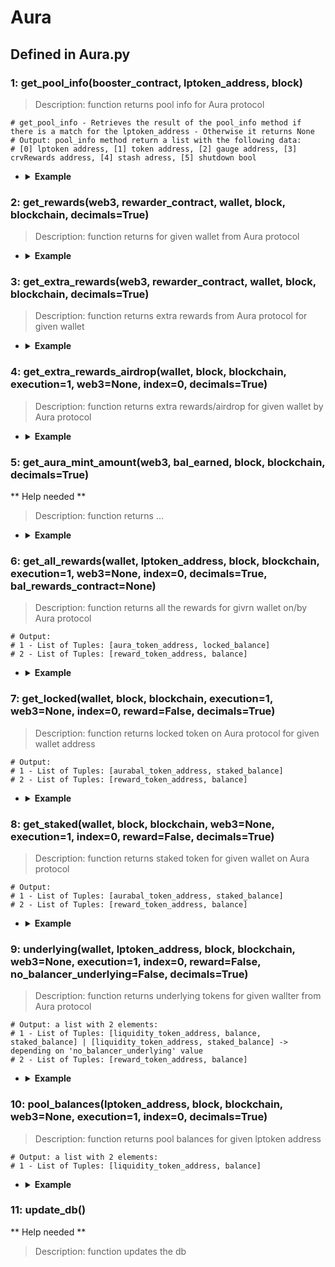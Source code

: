 # Aura

## Defined in Aura.py


### 1: get_pool_info(booster_contract, lptoken_address, block)

> Description: function returns pool info for Aura protocol
  ```
  # get_pool_info - Retrieves the result of the pool_info method if there is a match for the lptoken_address - Otherwise it returns None
  # Output: pool_info method return a list with the following data: 
  # [0] lptoken address, [1] token address, [2] gauge address, [3] crvRewards address, [4] stash adress, [5] shutdown bool
  ```

- <details><summary><b>Example</b></summary>

  ```
  from defyes import *

  from defyes.functions import *

  from defyes import Aura

  f0 = get_contract('0xA57b8d98dAE62B26Ec3bcC4a365338157060B234', ETHEREUM)

  f1 = Aura.get_pool_info(f0, '0xCfCA23cA9CA720B6E98E3Eb9B6aa0fFC4a5C08B9', 'latest')

  print(f1)

  ```

  ```
  output: 
  ['0xCfCA23cA9CA720B6E98E3Eb9B6aa0fFC4a5C08B9', '0x70751c02db1a5e48eD333c919A7B94e34a4E07E2', '0x275dF57d2B23d53e20322b4bb71Bf1dCb21D0A00', '0x712CC5BeD99aA06fC4D5FB50Aea3750fA5161D0f', '0xE61df2CE6CC89467bb30f44E0d5cABfCEdc115BE', False]
  
  ```
  </details>


### 2: get_rewards(web3, rewarder_contract, wallet, block, blockchain, decimals=True)

> Description: function returns for given wallet from Aura protocol

- <details><summary><b>Example</b></summary>

  ```
  from defyes import *

  from defyes.functions import *

  from defyes import Aura

  web3 = get_node(ETHEREUM, 'latest', 0)

  f1 = get_contract('0x00A7BA8Ae7bca0B10A32Ea1f8e2a1Da980c6CAd2', ETHEREUM)

  f2 = Aura.get_rewards(web3, f1, '0x849D52316331967b6fF1198e5E32A0eB168D039d', 'latest', ETHEREUM)

  print(f2)

  ```

  ```
  output: ['0xba100000625a3754423978a60c9317c58a424e3D', 4017.2429829677944]
  
  ```
  </details>


### 3: get_extra_rewards(web3, rewarder_contract, wallet, block, blockchain, decimals=True)

> Description: function returns extra rewards from Aura protocol for given wallet


- <details><summary><b>Example</b></summary>

  ```
  from defyes import *

  from defyes.functions import *

  from defyes import Aura

  web3 = get_node(ETHEREUM, 'latest', 0)

  f1 = get_contract('0x00A7BA8Ae7bca0B10A32Ea1f8e2a1Da980c6CAd2', ETHEREUM)

  f3 = Aura.get_extra_rewards(web3, f1, '0x849D52316331967b6fF1198e5E32A0eB168D039d', 'latest', ETHEREUM)

  print(f3)


  ```

  ```
  output: [['0xA13a9247ea42D743238089903570127DdA72fE44', 30.77849807228373]]
  
  ```
  </details>

### 4: get_extra_rewards_airdrop(wallet, block, blockchain, execution=1, web3=None, index=0, decimals=True)

> Description: function returns extra rewards/airdrop for given wallet by Aura protocol

- <details><summary><b>Example</b></summary>

  ```
  from defyes import *

  from defyes.functions import *

  from defyes import Aura

  f4 = Aura.get_extra_rewards_airdrop('0x849D52316331967b6fF1198e5E32A0eB168D039d', 'latest', ETHEREUM)

  print(f4)

  ```

  ```
  output: []
  
  ```
  </details>

### 5: get_aura_mint_amount(web3, bal_earned, block, blockchain, decimals=True)

** Help needed **

> Description: function returns ...

- <details><summary><b>Example</b></summary>

  ```
  from defyes import *

  from defyes.functions import *

  from defyes import Aura

  ```

  ```
  output: []
  
  ```
  </details>

### 6: get_all_rewards(wallet, lptoken_address, block, blockchain, execution=1, web3=None, index=0, decimals=True, bal_rewards_contract=None)

> Description: function returns all the rewards for givrn wallet on/by Aura protocol

  ```
  # Output:
  # 1 - List of Tuples: [aura_token_address, locked_balance]
  # 2 - List of Tuples: [reward_token_address, balance]

  ```

- <details><summary><b>Example</b></summary>

  ```
  from defyes import *

  from defyes.functions import *

  from defyes import Aura

  f6 = Aura.get_all_rewards('0x849D52316331967b6fF1198e5E32A0eB168D039d', '0xCfCA23cA9CA720B6E98E3Eb9B6aa0fFC4a5C08B9', 'latest', ETHEREUM)

  print(f6)

  ```

  ```
  output: 
  [['0xba100000625a3754423978a60c9317c58a424e3D', 182.74770874952657], ['0xC0c293ce456fF0ED870ADd98a0828Dd4d2903DBF', 656.3832186003915]]
  
  ```
  </details>

### 7: get_locked(wallet, block, blockchain, execution=1, web3=None, index=0, reward=False, decimals=True)

> Description: function returns locked token on Aura protocol for given wallet address
  ```
  # Output:
  # 1 - List of Tuples: [aurabal_token_address, staked_balance]
  # 2 - List of Tuples: [reward_token_address, balance]
  ```

- <details><summary><b>Example</b></summary>

  ```
  from defyes import *

  from defyes.functions import *

  from defyes import Aura

  f7 = Aura.get_locked('0x849D52316331967b6fF1198e5E32A0eB168D039d', 'latest', ETHEREUM)

  print(f7)

  ```

  ```
  output: 
  [['0xC0c293ce456fF0ED870ADd98a0828Dd4d2903DBF', 1180484.6172952577]]
  
  ```
  </details>


### 8: get_staked(wallet, block, blockchain, web3=None, execution=1, index=0, reward=False, decimals=True)

> Description: function returns staked token for given wallet on Aura protocol

  ```
  # Output:
  # 1 - List of Tuples: [aurabal_token_address, staked_balance]
  # 2 - List of Tuples: [reward_token_address, balance]
  ```

- <details><summary><b>Example</b></summary>

  ```
  from defyes import *

  from defyes.functions import *

  from defyes import Aura

  f8 = Aura.get_staked('0x849D52316331967b6fF1198e5E32A0eB168D039d', 'latest', ETHEREUM)

  print(f8)

  ```

  ```
  output: 
  [['0x616e8BfA43F920657B3497DBf40D6b1A02D4608d', 340828.48444727337]]
  
  ```
  </details>


### 9: underlying(wallet, lptoken_address, block, blockchain, web3=None, execution=1, index=0, reward=False, no_balancer_underlying=False, decimals=True)

> Description: function returns underlying tokens for given wallter from Aura protocol

  ```
  # Output: a list with 2 elements:
  # 1 - List of Tuples: [liquidity_token_address, balance, staked_balance] | [liquidity_token_address, staked_balance] -> depending on 'no_balancer_underlying' value 
  # 2 - List of Tuples: [reward_token_address, balance]
  ```

- <details><summary><b>Example</b></summary>

  ```
  from defyes import *

  from defyes.functions import *

  from defyes import Aura

  f9 = Aura.underlying('0x849D52316331967b6fF1198e5E32A0eB168D039d', '0xCfCA23cA9CA720B6E98E3Eb9B6aa0fFC4a5C08B9', 'latest', ETHEREUM)

  print(f9)

  ```

  ```
  output: 
  [['0xC02aaA39b223FE8D0A0e5C4F27eAD9083C756Cc2', 95.43873343809126], ['0xC0c293ce456fF0ED870ADd98a0828Dd4d2903DBF', 83620.16903591678]]
  
  ```
  </details>

### 10: pool_balances(lptoken_address, block, blockchain, web3=None, execution=1, index=0, decimals=True)

> Description: function returns pool balances for given lptoken address

  ```
  # Output: a list with 2 elements:
  # 1 - List of Tuples: [liquidity_token_address, balance]
  ```

- <details><summary><b>Example</b></summary>

  ```
  from defyes import *

  from defyes.functions import *

  from defyes import Aura

  f10 = Aura.pool_balances('0xCfCA23cA9CA720B6E98E3Eb9B6aa0fFC4a5C08B9', 'latest', ETHEREUM)

  print(f10)


  ```

  ```
  output: 
  [['0xC02aaA39b223FE8D0A0e5C4F27eAD9083C756Cc2', 2680.4587867269847], ['0xC0c293ce456fF0ED870ADd98a0828Dd4d2903DBF', 2348526.7329675243]]
  ```
  </details>


### 11: update_db()

** Help needed **

> Description: function updates the db
